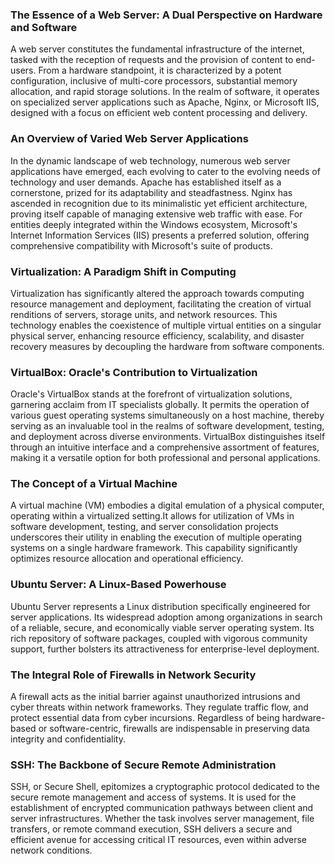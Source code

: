 
### The Essence of a Web Server: A Dual Perspective on Hardware and Software

A web server constitutes the fundamental infrastructure of the internet, tasked with the reception of requests and the provision of content to end-users. From a hardware standpoint, it is characterized by a potent configuration, inclusive of multi-core processors, substantial memory allocation, and rapid storage solutions. In the realm of software, it operates on specialized server applications such as Apache, Nginx, or Microsoft IIS, designed with a focus on efficient web content processing and delivery.

### An Overview of Varied Web Server Applications

In the dynamic landscape of web technology, numerous web server applications have emerged, each evolving to cater to the evolving needs of technology and user demands. Apache has established itself as a cornerstone, prized for its adaptability and steadfastness. Nginx has ascended in recognition due to its minimalistic yet efficient architecture, proving itself capable of managing extensive web traffic with ease. For entities deeply integrated within the Windows ecosystem, Microsoft's Internet Information Services (IIS) presents a preferred solution, offering comprehensive compatibility with Microsoft's suite of products.

### Virtualization: A Paradigm Shift in Computing

Virtualization has significantly altered the approach towards computing resource management and deployment, facilitating the creation of virtual renditions of servers, storage units, and network resources. This technology enables the coexistence of multiple virtual entities on a singular physical server, enhancing resource efficiency, scalability, and disaster recovery measures by decoupling the hardware from software components.

### VirtualBox: Oracle's Contribution to Virtualization

Oracle's VirtualBox stands at the forefront of virtualization solutions, garnering acclaim from IT specialists globally. It permits the operation of various guest operating systems simultaneously on a host machine, thereby serving as an invaluable tool in the realms of software development, testing, and deployment across diverse environments. VirtualBox distinguishes itself through an intuitive interface and a comprehensive assortment of features, making it a versatile option for both professional and personal applications.

### The Concept of a Virtual Machine

A virtual machine (VM) embodies a digital emulation of a physical computer, operating within a virtualized setting.It allows for utilization of VMs in software development, testing, and server consolidation projects underscores their utility in enabling the execution of multiple operating systems on a single hardware framework. This capability significantly optimizes resource allocation and operational efficiency.

### Ubuntu Server: A Linux-Based Powerhouse

Ubuntu Server represents a Linux distribution specifically engineered for server applications. Its widespread adoption among organizations in search of a reliable, secure, and economically viable server operating system. Its rich repository of software packages, coupled with vigorous community support, further bolsters its attractiveness for enterprise-level deployment.

### The Integral Role of Firewalls in Network Security

A firewall acts as the initial barrier against unauthorized intrusions and cyber threats within network frameworks. They regulate traffic flow, and protect essential data from cyber incursions. Regardless of being hardware-based or software-centric, firewalls are indispensable in preserving data integrity and confidentiality.

### SSH: The Backbone of Secure Remote Administration

SSH, or Secure Shell, epitomizes a cryptographic protocol dedicated to the secure remote management and access of systems. It is used for the establishment of encrypted communication pathways between client and server infrastructures. Whether the task involves server management, file transfers, or remote command execution, SSH delivers a secure and efficient avenue for accessing critical IT resources, even within adverse network conditions.
